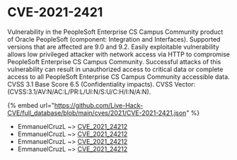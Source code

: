 # CVE-2021-2421

Vulnerability in the PeopleSoft Enterprise CS Campus Community product of Oracle PeopleSoft (component: Integration and Interfaces). Supported versions that are affected are 9.0 and 9.2. Easily exploitable vulnerability allows low privileged attacker with network access via HTTP to compromise PeopleSoft Enterprise CS Campus Community. Successful attacks of this vulnerability can result in unauthorized access to critical data or complete access to all PeopleSoft Enterprise CS Campus Community accessible data. CVSS 3.1 Base Score 6.5 (Confidentiality impacts). CVSS Vector: (CVSS:3.1/AV:N/AC:L/PR:L/UI:N/S:U/C:H/I:N/A:N).

{% embed url="https://github.com/Live-Hack-CVE/full_database/blob/main/cves/2021/CVE-2021-2421.json" %}


* EmmanuelCruzL ~> [CVE_2021_24212](https://www.alice-snow.ru/2021/database/cve-2021-2421/cve_2021_24212-emmanuelcruzl)
* EmmanuelCruzL ~> [CVE_2021_24212](https://www.alice-snow.ru/2021/database/cve-2021-2421/cve_2021_24212-emmanuelcruzl)
* EmmanuelCruzL ~> [CVE_2021_24212](https://www.alice-snow.ru/2021/database/cve-2021-2421/cve_2021_24212-emmanuelcruzl)
* EmmanuelCruzL ~> [CVE_2021_24212](https://www.alice-snow.ru/2021/database/cve-2021-2421/cve_2021_24212-emmanuelcruzl)
